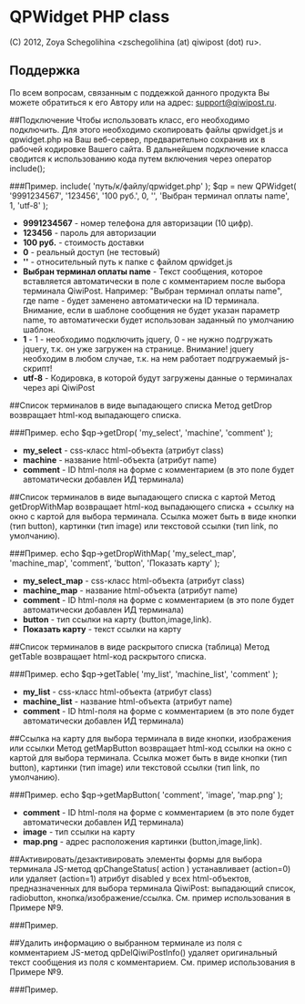 # QPWidget PHP class
(C) 2012, Zoya Schegolihina \<zschegolihina (at) qiwipost (dot) ru\>.

## Поддержка
По всем вопросам, связанным с поддежкой данного продукта Вы можете обратиться к его Автору или на адрес: support@qiwipost.ru.

##Подключение
Чтобы использовать класс, его необходимо подключить. Для этого необходимо скопировать файлы qpwidget.js и qpwidget.php на Ваш веб-сервер, предварительно сохранив их в рабочей кодировке Вашего сайта.
В дальнейшем подключение класса сводится к использованию кода путем включения через оператор include();

###Пример.
    include( 'путь/к/файлу/qpwidget.php' );
    $qp = new QPWidget( '9991234567', '123456', '100 руб.', 0, '', 'Выбран терминал оплаты name', 1, 'utf-8' );

* **9991234567** - номер телефона для авторизации (10 цифр).
* **123456** - пароль для авторизации
* **100 руб.** - стоимость доставки
* **0** - реальный доступ (не тестовый)
* **''** - относительный путь к папке с файлом qpwidget.js
* **Выбран терминал оплаты name** - Текст сообщения, которое вставляется автоматически в поле с комментарием после выбора терминала QiwiPost. Например: "Выбран терминал оплаты name", где name - будет заменено автоматически на ID терминала. Внимание, если в шаблоне сообщения не будет указан параметр name, то автоматически будет использован заданный по умолчанию шаблон.
* **1** - 1 - необходимо подключить jquery, 0 - не нужно подгружать jquery, т.к. он уже загружен на странице. Внимание! jquery необходим в любом случае, т.к. на нем работает подгружаемый js-скрипт!
* **utf-8** - Кодировка, в которой будут загружены данные о терминалах через api QiwiPost

##Список терминалов в виде выпадающего списка
Метод getDrop возвращает html-код выпадающего списка.

###Пример.
    echo $qp->getDrop( 'my_select', 'machine', 'comment' );

* **my_select** - css-класс html-объекта (атрибут class)
* **machine** - название html-объекта (атрибут name)
* **comment** - ID html-поля на форме с комментарием (в это поле будет автоматически добавлен ИД терминала)

##Список терминалов в виде выпадающего списка с картой
Метод getDropWithMap возвращает html-код выпадающего списка + ссылку на окно с картой для выбора терминала. Ссылка может быть в виде кнопки (тип button), картинки (тип image) или текстовой ссылки (тип link, по умолчанию).

###Пример.
    echo $qp->getDropWithMap( 'my_select_map', 'machine_map', 'comment', 'button', 'Показать карту' );

* **my_select_map** - css-класс html-объекта (атрибут class)
* **machine_map** - название html-объекта (атрибут name)
* **comment** - ID html-поля на форме с комментарием (в это поле будет автоматически добавлен ИД терминала)
* **button** - тип ссылки на карту (button,image,link).
* **Показать карту** - текст ссылки на карту


##Список терминалов в виде раскрытого списка (таблица)
Метод getTable возвращает html-код раскрытого списка.

###Пример.
    echo $qp->getTable( 'my_list', 'machine_list', 'comment' );

* **my_list** - css-класс html-объекта (атрибут class)
* **machine_list** - название html-объекта (атрибут name)
* **comment** - ID html-поля на форме с комментарием (в это поле будет автоматически добавлен ИД терминала)


##Ссылка на карту для выбора терминала в виде кнопки, изображения или ссылки
Метод getMapButton возвращает html-код ссылки на окно с картой для выбора терминала. Ссылка может быть в виде кнопки (тип button), картинки (тип image) или текстовой ссылки (тип link, по умолчанию).

###Пример.
    echo $qp->getMapButton( 'comment', 'image', 'map.png' );

* **comment** - ID html-поля на форме с комментарием (в это поле будет автоматически добавлен ИД терминала)
* **image** - тип ссылки на карту
* **map.png** - адрес расположения картинки (button,image,link).


##Активировать/дезактивировать элементы формы для выбора терминала
JS-метод qpChangeStatus( action ) устанавливает (action=0) или удаляет (action=1) атрибут disabled у всех html-объектов, предназначенных для выбора терминала QiwiPost: выпадающий список, radiobutton, кнопка/изображение/ссылка.
См. пример использования в Примере №9.

###Пример.
    <script>qpChangeStatus( 0 ); // делает элементы формы QiwiPost неактивными</script>

##Удалить информацию о выбранном терминале из поля с комментарием
JS-метод qpDelQiwiPostInfo() удаляет оригинальный текст сообщения из поля с комментарием.
См. пример использования в Примере №9.

###Пример.
    <script>qpDelQiwiPostInfo();</script>